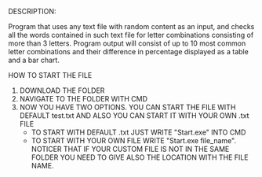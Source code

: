 DESCRIPTION:

Program that uses any text file with random content as an input, and checks all the
words contained in such text file for letter combinations consisting of more than 3 letters.
Program output will consist of up to 10 most common letter combinations and their difference
in percentage displayed as a table and a bar chart.



HOW TO START THE FILE

1. DOWNLOAD THE FOLDER
2. NAVIGATE TO THE FOLDER WITH CMD
3. NOW YOU HAVE TWO OPTIONS. YOU CAN START THE FILE WITH DEFAULT test.txt AND ALSO YOU CAN START IT WITH YOUR OWN .txt FILE
      - TO START WITH DEFAULT .txt JUST WRITE "Start.exe" INTO CMD
      - TO START WITH YOUR OWN FILE WRITE "Start.exe file_name". NOTICER THAT IF YOUR CUSTOM FILE IS NOT IN THE SAME FOLDER YOU NEED TO GIVE ALSO THE LOCATION WITH THE FILE NAME.
